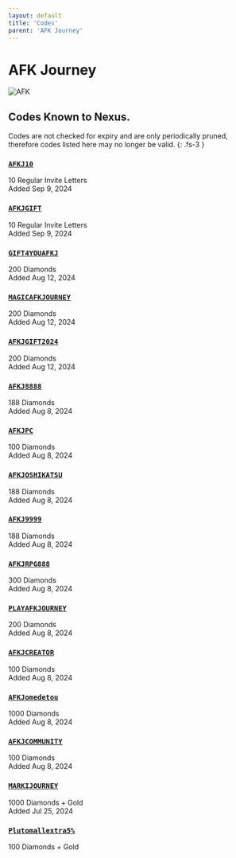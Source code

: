 ```yaml
---
layout: default
title: 'Codes'
parent: 'AFK Journey'
---
```


# AFK Journey

![AFK](https://cdn.discordapp.com/emojis/1264987657306509384.png)

## Codes Known to Nexus.

Codes are not checked for expiry and are only periodically pruned, therefore codes listed here may no longer be valid.
{: .fs-3 }

### [`AFKJ10`](https://clipboard.nexus-codes.app/?copy=AFKJ10)

10 Regular Invite Letters \
Added Sep 9, 2024

### [`AFKJGIFT`](https://clipboard.nexus-codes.app/?copy=AFKJGIFT)

10 Regular Invite Letters \
Added Sep 9, 2024

### [`GIFT4YOUAFKJ`](https://clipboard.nexus-codes.app/?copy=GIFT4YOUAFKJ)

200 Diamonds \
Added Aug 12, 2024

### [`MAGICAFKJOURNEY`](https://clipboard.nexus-codes.app/?copy=MAGICAFKJOURNEY)

200 Diamonds \
Added Aug 12, 2024

### [`AFKJGIFT2024`](https://clipboard.nexus-codes.app/?copy=AFKJGIFT2024)

200 Diamonds \
Added Aug 12, 2024

### [`AFKJ8888`](https://clipboard.nexus-codes.app/?copy=AFKJ8888)

188 Diamonds \
Added Aug 8, 2024

### [`AFKJPC`](https://clipboard.nexus-codes.app/?copy=AFKJPC)

100 Diamonds \
Added Aug 8, 2024

### [`AFKJOSHIKATSU`](https://clipboard.nexus-codes.app/?copy=AFKJOSHIKATSU)

188 Diamonds \
Added Aug 8, 2024

### [`AFKJ9999`](https://clipboard.nexus-codes.app/?copy=AFKJ9999)

188 Diamonds \
Added Aug 8, 2024

### [`AFKJRPG888`](https://clipboard.nexus-codes.app/?copy=AFKJRPG888)

300 Diamonds \
Added Aug 8, 2024

### [`PLAYAFKJOURNEY`](https://clipboard.nexus-codes.app/?copy=PLAYAFKJOURNEY)

200 Diamonds \
Added Aug 8, 2024

### [`AFKJCREATOR`](https://clipboard.nexus-codes.app/?copy=AFKJCREATOR)

100 Diamonds \
Added Aug 8, 2024

### [`AFKJomedetou`](https://clipboard.nexus-codes.app/?copy=AFKJomedetou)

1000 Diamonds \
Added Aug 8, 2024

### [`AFKJCOMMUNITY`](https://clipboard.nexus-codes.app/?copy=AFKJCOMMUNITY)

100 Diamonds \
Added Aug 8, 2024

### [`MARKIJOURNEY`](https://clipboard.nexus-codes.app/?copy=MARKIJOURNEY)

1000 Diamonds + Gold \
Added Jul 25, 2024

### [`Plutomallextra5%`](https://clipboard.nexus-codes.app/?copy=Plutomallextra5%25)

100 Diamonds + Gold